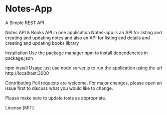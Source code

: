 # Notes-App
A Simple REST API

Notes API & Books API in one application
Notes-app is an API for listing and creating and updating notes and also an API for listing and details and creating and updating books library

Installation
Use the package manager npm to install dependencies in package.json

npm install
Usage
just use node server.js to run the application using the url http://localhost:3000

Contributing
Pull requests are welcome. For major changes, please open an issue first to discuss what you would like to change.

Please make sure to update tests as appropriate.

License
[MIT]
